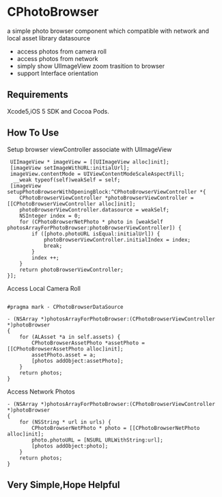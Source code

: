CPhotoBrowser
===

 a simple photo browser component which compatible with network and local asset library datasource

* access photos from camera roll
* access photos from network
* simply show UIImageView zoom trasition to browser
* support Interface orientation

Requirements
---
Xcode5,iOS 5 SDK and Cocoa Pods.

How To Use
---

Setup  browser viewController  associate with UIImageView

```objc
 UIImageView * imageView = [[UIImageView alloc]init];
 [imageView setImageWithURL:initialUrl];
 imageView.contentMode = UIViewContentModeScaleAspectFill;
  __weak typeof(self)weakSelf = self;
 [imageView setupPhotoBrowserWithOpeningBlock:^CPhotoBrowserViewController *{
	CPhotoBrowserViewController *photoBrowserViewController = [[CPhotoBrowserViewController alloc]init];
	photoBrowserViewController.datasource = weakSelf;
	NSInteger index = 0;
	for (CPhotoBrowserNetPhoto * photo in [weakSelf photosArrayForPhotoBrowser:photoBrowserViewController]) {
		if ([photo.photoURL isEqual:initialUrl]) {
			photoBrowserViewController.initialIndex = index;
			break;
		}
		index ++;
	}
	return photoBrowserViewController;
}];
```

Access Local Camera Roll

```objc

#pragma mark - CPhotoBrowserDataSource

- (NSArray *)photosArrayForPhotoBrowser:(CPhotoBrowserViewController *)photoBrowser
{
	for (ALAsset *a in self.assets) {
		CPhotoBrowserAssetPhoto *assetPhoto = [[CPhotoBrowserAssetPhoto alloc]init];
		assetPhoto.asset = a;
		[photos addObject:assetPhoto];
	}
	return photos;
}
```

Access Network Photos

```objc
- (NSArray *)photosArrayForPhotoBrowser:(CPhotoBrowserViewController *)photoBrowser
{
	for (NSString * url in urls) {
		CPhotoBrowserNetPhoto * photo = [[CPhotoBrowserNetPhoto alloc]init];
		photo.photoURL = [NSURL URLWithString:url];
		[photos addObject:photo];
	}
	return photos;
}
```

Very Simple,Hope Helpful
---